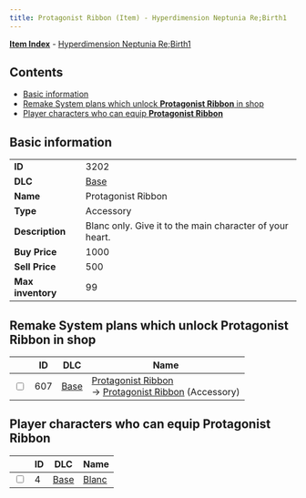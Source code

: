 ```yaml
---
title: Protagonist Ribbon (Item) - Hyperdimension Neptunia Re;Birth1
---
```


[**Item Index**](/neptunia/rb1/item/index.html) - [Hyperdimension Neptunia Re;Birth1](/neptunia/rb1)

## Contents

- [Basic information](#basic-information)
- [Remake System plans which unlock **Protagonist Ribbon** in shop](#remake-system-plans-which-unlock-protagonist-ribbon-in-shop)
- [Player characters who can equip **Protagonist Ribbon**](#player-characters-who-can-equip-protagonist-ribbon)

## Basic information

|   |   |
| -- | -- |
| **ID** | 3202 |
| **DLC** | [Base](/neptunia/rb1/dlc/1-base.html) |
| **Name** | Protagonist Ribbon |
| **Type** | Accessory |
| **Description** | Blanc only. Give it to the main character of your heart. |
| **Buy Price** | 1000 |
| **Sell Price** | 500 |
| **Max inventory** | 99 |


## Remake System plans which unlock **Protagonist Ribbon** in shop

|    | ID | DLC | Name |
| -- | -- | --- | ---- |
| <input type="checkbox" id="rb1-remake-1-607" class="trackbox" /> | 607 | [Base](/neptunia/rb1/dlc/1-base.html) | [Protagonist Ribbon](/neptunia/rb1/remake/1-607-protagonist-ribbon.html)<br /> → [Protagonist Ribbon](/neptunia/rb1/item/1-3202-protagonist-ribbon.html) (Accessory) |


## Player characters who can equip **Protagonist Ribbon**

|    | ID | DLC | Name |
| -- | -- | --- | ---- |
| <input type="checkbox" id="rb1-player-1-4" class="trackbox" /> | 4 | [Base](/neptunia/rb1/dlc/1-base.html) | [Blanc](/neptunia/rb1/player/1-4-blanc.html) |

